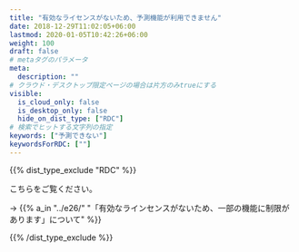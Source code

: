 ```yaml
---
title: "有効なライセンスがないため、予測機能が利用できません"
date: 2018-12-29T11:02:05+06:00
lastmod: 2020-01-05T10:42:26+06:00
weight: 100
draft: false
# metaタグのパラメータ
meta:
  description: ""
# クラウド・デスクトップ限定ページの場合は片方のみtrueにする
visible:
  is_cloud_only: false
  is_desktop_only: false
  hide_on_dist_type: ["RDC"]
# 検索でヒットする文字列の指定
keywords: ["予測できない"]
keywordsForRDC: [""]
---
```


{{% dist_type_exclude "RDC" %}}

こちらをご覧ください。

→ {{% a_in "../e26/" "「有効なラインセンスがないため、一部の機能に制限があります」について" %}}

{{% /dist_type_exclude %}}
